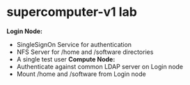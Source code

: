 # supercomputer-v1 lab

**Login Node:**
* SingleSignOn Service for authentication
* NFS Server for /home and /software directories
* A single test user
**Compute Node:**
* Authenticate against common LDAP server on Login node
* Mount /home and /software from Login node
